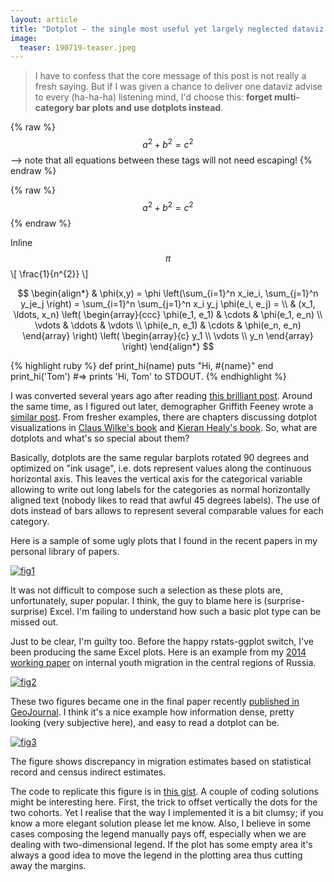 ```yaml
---
layout: article
title: "Dotplot – the single most useful yet largely neglected dataviz type"
image:
  teaser: 190719-teaser.jpeg
---
```


> I have to confess that the core message of this post is not really a fresh saying. But if I was given a chance to deliver one dataviz advise to every (ha-ha-ha) listening mind, I'd choose this: **forget multi-category bar plots and use dotplots instead**. 



 {% raw %}
  $$a^2 + b^2 = c^2$$ --> note that all equations between these tags will not need escaping! 
 {% endraw %}
 
  {% raw %} $$a^2 + b^2 = c^2$$ {% endraw %}
  
  Inline $$\pi$$ \\[ \frac{1}{n^{2}} \\]
  
$$
\begin{align*}
  & \phi(x,y) = \phi \left(\sum_{i=1}^n x_ie_i, \sum_{j=1}^n y_je_j \right)
  = \sum_{i=1}^n \sum_{j=1}^n x_i y_j \phi(e_i, e_j) = \\
  & (x_1, \ldots, x_n) \left( \begin{array}{ccc}
      \phi(e_1, e_1) & \cdots & \phi(e_1, e_n) \\
      \vdots & \ddots & \vdots \\
      \phi(e_n, e_1) & \cdots & \phi(e_n, e_n)
    \end{array} \right)
  \left( \begin{array}{c}
      y_1 \\
      \vdots \\
      y_n
    \end{array} \right)
\end{align*}
$$

  
  
  {% highlight ruby %}
def print_hi(name)
  puts "Hi, #{name}"
end
print_hi('Tom')
#=> prints 'Hi, Tom' to STDOUT.
{% endhighlight %}

I was converted several years ago after reading [this brilliant post][post]. Around the same time, as I figured out later, demographer Griffith Feeney wrote a [similar post][grif]. From fresher examples, there are chapters discussing dotplot visualizations in [Claus Wilke's book][wilk] and [Kieran Healy's book][heal]. So, what are dotplots and what's so special about them? 

Basically, dotplots are the same regular barplots rotated 90 degrees and optimized on "ink usage", i.e. dots represent values along the continuous horizontal axis. This leaves the vertical axis for the categorical variable allowing to write out long labels for the categories as normal horizontally aligned text (nobody likes to read that awful 45 degrees labels). The use of dots instead of bars allows to represent several comparable values for each category.  


Here is a sample of some ugly plots that I found in the recent papers in my personal library of papers. 

[![fig1][f1]][f1]  

It was not difficult to compose such a selection as these plots are, unfortunately, super popular. I think, the guy to blame here is (surprise-surprise) Excel. I'm failing to understand how such a basic plot type can be missed out.  

Just to be clear, I'm guilty too. Before the happy rstats-ggplot switch, I've been producing the same Excel plots. Here is an example from my [2014 working paper][wp] on internal youth migration in the central regions of Russia.

[![fig2][f2]][f2]  

These two figures became one in the final paper recently [published in GeoJournal][geoj]. I think it's a nice example how information dense, pretty looking (very subjective here), and easy to read a dotplot can be. 

[![fig3][f3]][f3]  

The figure shows discrepancy in migration estimates based on statistical record and census indirect estimates.

The code to replicate this figure is in [this gist][gist]. A couple of coding solutions might be interesting here. First, the trick to offset vertically the dots for the two cohorts. Yet I realise that the way I implemented it is a bit clumsy; if you know a more elegant solution please let me know. Also, I believe in some cases composing the legend manually pays off, especially when we are dealing with two-dimensional legend. If the plot has some empty area it's always a good idea to move the legend in the plotting area thus cutting away the margins.  



[post]: http://www.b-eye-network.com/view/2468
[grif]: http://demographer.com/dsitl/08-cleveland-dot-plots/
[wilk]: https://serialmentor.com/dataviz/visualizing-amounts.html#dot-plots-and-heatmaps
[heal]: https://socviz.co/workgeoms.html#continuous-variables-by-group-or-category
[geoj]: https://doi.org/10.1007/s10708-018-9953-5
[wp]: https://ikashnitsky.github.io/www.nidi.nl/shared/content/output/papers/nidi-wp-2014-14.pdf
[gist]: https://gist.github.com/ikashnitsky/2f3e2b2af6f50911bb775bbce6eb0fb8




[f1]: https://ikashnitsky.github.io/images/190719/examples.png
[f2]: https://ikashnitsky.github.io/images/190719/two-figures.png
[f3]: https://ikashnitsky.github.io/images/190719/one-figure.png